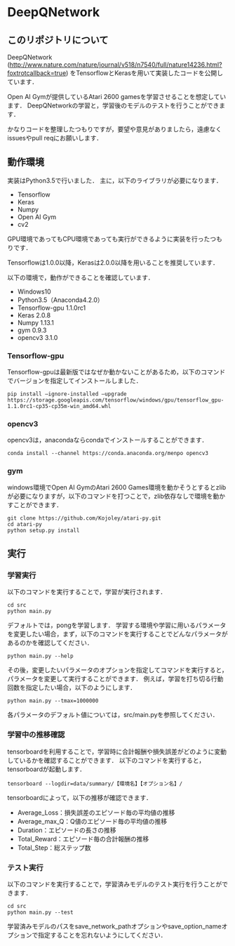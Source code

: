 # DeepQNetwork

## このリポジトリについて
DeepQNetwork
(http://www.nature.com/nature/journal/v518/n7540/full/nature14236.html?foxtrotcallback=true)
をTensorflowとKerasを用いて実装したコードを公開しています．

Open AI Gymが提供しているAtari 2600 gamesを学習させることを想定しています．
DeepQNetworkの学習と，学習後のモデルのテストを行うことができます．

かなりコードを整理したつもりですが，要望や意見がありましたら，遠慮なくissuesやpull reqにお願いします．

## 動作環境
実装はPython3.5で行いました．
主に，以下のライブラリが必要になります．
* Tensorflow
* Keras
* Numpy
* Open AI Gym
* cv2

GPU環境であってもCPU環境であっても実行ができるように実装を行ったつもりです．

Tensorflowは1.0.0以降，Kerasは2.0.0以降を用いることを推奨しています．

以下の環境で，動作ができることを確認しています．
* Windows10
* Python3.5（Anaconda4.2.0）
* Tensorflow-gpu 1.1.0rc1
* Keras 2.0.8
* Numpy 1.13.1
* gym 0.9.3
* opencv3 3.1.0

### Tensorflow-gpu
Tensorflow-gpuは最新版ではなぜか動かないことがあるため，以下のコマンドでバージョンを指定してインストールしました．
```
pip install –ignore-installed –upgrade https://storage.googleapis.com/tensorflow/windows/gpu/tensorflow_gpu-1.1.0rc1-cp35-cp35m-win_amd64.whl
```

### opencv3
opencv3は，anacondaならcondaでインストールすることができます．
```
conda install --channel https://conda.anaconda.org/menpo opencv3
```

### gym
windows環境でOpen AI GymのAtari 2600 Games環境を動かそうとするとzlibが必要になりますが，以下のコマンドを打つことで，zlib依存なしで環境を動かすことができます．
```
git clone https://github.com/Kojoley/atari-py.git
cd atari-py
python setup.py install
```

## 実行
### 学習実行
以下のコマンドを実行することで，学習が実行されます．
```
cd src
python main.py
```

デフォルトでは，pongを学習します．
学習する環境や学習に用いるパラメータを変更したい場合，まず，以下のコマンドを実行することでどんなパラメータがあるのかを確認してください．
```
python main.py --help
```

その後，変更したいパラメータのオプションを指定してコマンドを実行すると，パラメータを変更して実行することができます．
例えば，学習を打ち切る行動回数を指定したい場合，以下のようにします．
```
python main.py --tmax=1000000
```

各パラメータのデフォルト値については，src/main.pyを参照してください．

### 学習中の推移確認
tensorboardを利用することで，学習時に合計報酬や損失誤差がどのように変動しているかを確認することができます．
以下のコマンドを実行すると，tensorboardが起動します．
```
tensorboard --logdir=data/summary/【環境名】【オプション名】/
```
tensorboardによって，以下の推移が確認できます．
* Average_Loss：損失誤差のエピソード毎の平均値の推移
* Average_max_Q：Q値のエピソード毎の平均値の推移
* Duration：エピソードの長さの推移
* Total_Reward：エピソード毎の合計報酬の推移
* Total_Step：総ステップ数

### テスト実行
以下のコマンドを実行することで，学習済みモデルのテスト実行を行うことができます．
```
cd src
python main.py --test
```
学習済みモデルのパスをsave_network_pathオプションやsave_option_nameオプションで指定することを忘れないようにしてください．
